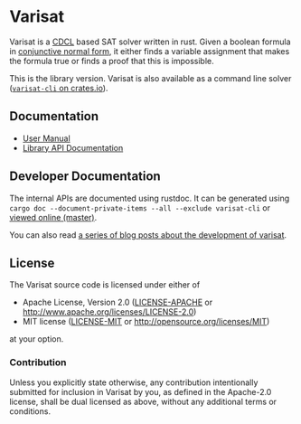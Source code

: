 # Varisat

Varisat is a [CDCL][cdcl] based SAT solver written in rust. Given a boolean
formula in [conjunctive normal form][cnf], it either finds a variable
assignment that makes the formula true or finds a proof that this is
impossible.

[cdcl]: https://en.wikipedia.org/wiki/Conflict-Driven_Clause_Learning
[cnf]: https://en.wikipedia.org/wiki/Conjunctive_normal_form

This is the library version. Varisat is also available as a command line solver
([`varisat-cli` on crates.io][crate-varisat-cli]).

## Documentation

  * [User Manual](https://jix.github.io/varisat/manual/0.2.1/)
  * [Library API Documentation](https://docs.rs/varisat/0.2.1/varisat/)

## Developer Documentation

The internal APIs are documented using rustdoc. It can be generated using
`cargo doc --document-private-items --all --exclude varisat-cli` or [viewed
online (master)][dev-docs].

You can also read [a series of blog posts about the development of
varisat][blog-series].

## License

The Varisat source code is licensed under either of

  * Apache License, Version 2.0
    ([LICENSE-APACHE](LICENSE-APACHE) or
    http://www.apache.org/licenses/LICENSE-2.0)
  * MIT license
    ([LICENSE-MIT](LICENSE-MIT) or http://opensource.org/licenses/MIT)

at your option.

### Contribution

Unless you explicitly state otherwise, any contribution intentionally submitted
for inclusion in Varisat by you, as defined in the Apache-2.0 license, shall be
dual licensed as above, without any additional terms or conditions.

[cdcl]: https://en.wikipedia.org/wiki/Conflict-Driven_Clause_Learning
[cnf]: https://en.wikipedia.org/wiki/Conjunctive_normal_form
[dev-docs]: https://jix.github.io/varisat/dev/varisat/
[blog-series]: https://jix.one/tags/refactoring-varisat/
[crate-varisat]: https://crates.io/crates/varisat
[crate-varisat-cli]: https://crates.io/crates/varisat-cli
